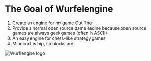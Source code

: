 The Goal of Wurfelengine
========================

1. Create an engine for my game Out Ther
2. Provide a normal open source game engine because open source games are always geek games (often in ASCII)
3. An easy engine for chess-like strategy games
4. Minecraft is hip, so blocks are

![Wurflengine logo](http://out-there-game.net/wordpress/wp-content/uploads/2012/10/Wurfelengine-Logo-Small.png)


